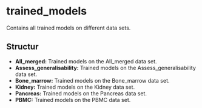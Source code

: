 # trained_models
Contains all trained models on different data sets.

## Structur
- **All_merged:** Trained models on the All_merged data set.
- **Assess_generalisability:** Trained models on the Assess_generalisability data set.
- **Bone_marrow:** Trained models on the Bone_marrow data set.
- **Kidney:** Trained models on the Kidney data set.
- **Pancreas:** Trained models on the Pancreas data set.
- **PBMC:** Trained models on the PBMC data set.
